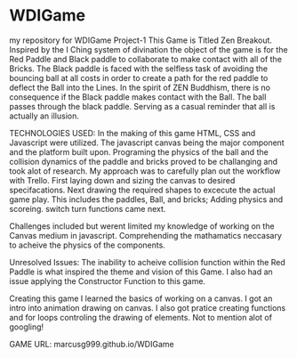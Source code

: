 # WDIGame
my repository for WDIGame Project-1
This Game is Titled Zen Breakout. Inspired by the I Ching system of divination the object of the game is for the Red Paddle and Black paddle to collaborate to make contact with all of the Bricks. The Black paddle is faced with the selfless task of avoiding the bouncing ball at all costs in order to create a path for the red paddle to deflect the Ball into the Lines. In the spirit of ZEN Buddhism, there is no consequence if the Black paddle makes contact with the Ball. The ball passes through the black paddle. Serving as a casual reminder that all is actually an illusion.

TECHNOLOGIES USED: In the making of this game HTML, CSS and Javascript were utilized. The javascript canvas being the major component and the platform built upon. Programing the physics of the ball and the collision dynamics of the paddle and bricks proved to be challanging and took alot of research. My approach was to carefully plan out the workflow with Trello. First laying down and sizing the canvas to desired specifacations. Next drawing the required shapes to excecute the actual game play. This includes the paddles, Ball, and bricks; Adding physics and scoreing. switch turn functions came next.

Challenges included but werent limited my knowledge of working on the Canvas medium in javascript. Comprehending the mathamatics neccasary to acheive the physics of the components. 

Unresolved Issues: The inability to acheive collision function within the Red Paddle is what inspired the theme and vision of this Game. I also had an issue applying the Constructor Function to this game.

Creating this game I learned the basics of working on a canvas. I got an intro into animation drawing on canvas. I also got pratice creating functions and for loops controling the drawing of elements. Not to mention alot of googling!


GAME URL: marcusg999.github.io/WDIGame
